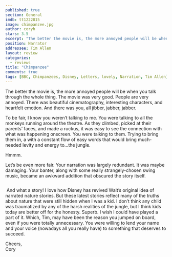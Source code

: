 ```yaml
---
published: true
section: General
imdb: tt1222815
image: chimpanzee.jpg
author: coryh
stars: 3.5
excerpt: "The better the movie is, the more annoyed people will be when you talk through the whole thing. The movie was very good. People are very annoyed. There was beautiful cinematography, interesting characters, and heartfelt emotion. And there was you, all jibber, jabber, jabber."
position: Narrator
addressee: Tim Allen
layout: review
categories:
  - reviews
title: "Chimpanzee"
comments: true
tags: [BBC, Chimpanzees, Disney, Letters, lovely, Narration, Tim Allen]
---
```

<p>The better the movie is, the more annoyed people will be when you talk through the whole thing. The movie was very good. People are very annoyed. There was beautiful cinematography, interesting characters, and heartfelt emotion. And there was you, all jibber, jabber, jabber.</p>
<p>To be fair, I know you weren&#8217;t talking to me. You were talking to all the monkeys running around the theatre. As they climbed, picked at their parents&#8217; faces, and made a ruckus, it was easy to see the connection with what was happening onscreen. You were talking to them. Trying to bring them in, a with a constant flow of easy words that would bring much-needed levity and energy to&hellip;the jungle.</p>
<p>Hmmm.</p>
<p>Let&#8217;s be even more fair. Your narration was largely redundant. It was maybe damaging. Your banter, along with some really strangely-chosen swing music, became an awkward addition that obscured the story itself.</p>
<p><span class="full-image-block ssNonEditable"><span><img src="http://static.squarespace.com/static/5005f6bcc4aa41161b33e89e/5329cf1fe4b07c068ebf74de/5329cf20e4b07c068ebf7c51/1336797586707/chimpanzee-2.jpg" alt="" /></span></span></p>
<p>&nbsp;And what a story! I love how Disney has revived Walt&#8217;s original idea of narrated nature stories. But these latest stories reflect many of the truths about nature that were still hidden when I was a kid. I don&#8217;t think any child was traumatized by any of the harsh realities of the jungle, but I think kids today are better off for the honesty. Superb. I wish I could have played a part of it. Which, Tim, may have been the reason you jumped on board, even if you were totally unnecessary. You were willing to lend your name and your voice (nowadays all you really have) to something that deserves to succeed.</p>
<p>Cheers,<br />Cory</p>
